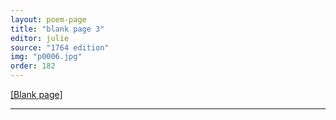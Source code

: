 ```yaml
---
layout: poem-page
title: "blank page 3"
editor: julie
source: "1764 edition"
img: "p0006.jpg"
order: 182
---
```



[[Blank page]]({{site.baseurl}}/images/{{page.img}})

---
